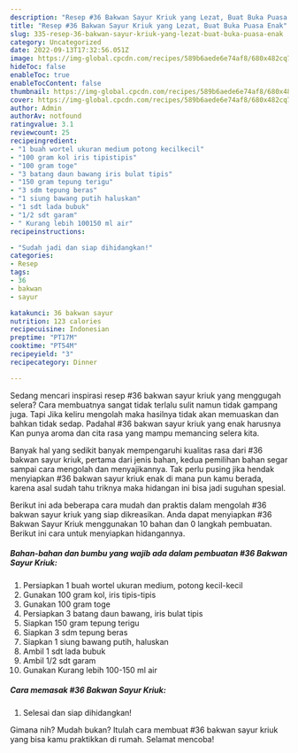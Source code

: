 ```yaml
---
description: "Resep #36 Bakwan Sayur Kriuk yang Lezat, Buat Buka Puasa Enak"
title: "Resep #36 Bakwan Sayur Kriuk yang Lezat, Buat Buka Puasa Enak"
slug: 335-resep-36-bakwan-sayur-kriuk-yang-lezat-buat-buka-puasa-enak
category: Uncategorized
date: 2022-09-13T17:32:56.051Z
image: https://img-global.cpcdn.com/recipes/589b6aede6e74af8/680x482cq70/36-bakwan-sayur-kriuk-foto-resep-utama.jpg
hideToc: false
enableToc: true
enableTocContent: false
thumbnail: https://img-global.cpcdn.com/recipes/589b6aede6e74af8/680x482cq70/36-bakwan-sayur-kriuk-foto-resep-utama.jpg
cover: https://img-global.cpcdn.com/recipes/589b6aede6e74af8/680x482cq70/36-bakwan-sayur-kriuk-foto-resep-utama.jpg
author: Admin
authorAv: notfound
ratingvalue: 3.1
reviewcount: 25
recipeingredient:
- "1 buah wortel ukuran medium potong kecilkecil"
- "100 gram kol iris tipistipis"
- "100 gram toge"
- "3 batang daun bawang iris bulat tipis"
- "150 gram tepung terigu"
- "3 sdm tepung beras"
- "1 siung bawang putih haluskan"
- "1 sdt lada bubuk"
- "1/2 sdt garam"
- " Kurang lebih 100150 ml air"
recipeinstructions:

- "Sudah jadi dan siap dihidangkan!"
categories:
- Resep
tags:
- 36
- bakwan
- sayur

katakunci: 36 bakwan sayur 
nutrition: 123 calories
recipecuisine: Indonesian
preptime: "PT17M"
cooktime: "PT54M"
recipeyield: "3"
recipecategory: Dinner

---
```



Sedang mencari inspirasi resep #36 bakwan sayur kriuk yang menggugah selera? Cara membuatnya sangat tidak terlalu sulit namun tidak gampang juga. Tapi Jika keliru mengolah maka hasilnya tidak akan memuaskan dan bahkan tidak sedap. Padahal #36 bakwan sayur kriuk yang enak harusnya Kan punya aroma dan cita rasa yang mampu memancing selera kita.




Banyak hal yang sedikit banyak mempengaruhi kualitas rasa dari #36 bakwan sayur kriuk, pertama dari jenis bahan, kedua pemilihan bahan segar sampai cara mengolah dan menyajikannya. Tak perlu pusing jika hendak menyiapkan #36 bakwan sayur kriuk enak di mana pun kamu berada, karena asal sudah tahu triknya maka hidangan ini bisa jadi suguhan spesial.


Berikut ini ada beberapa cara mudah dan praktis dalam mengolah #36 bakwan sayur kriuk yang siap dikreasikan. Anda dapat menyiapkan #36 Bakwan Sayur Kriuk menggunakan 10 bahan dan 0 langkah pembuatan. Berikut ini cara untuk menyiapkan hidangannya.

<!--inarticleads1-->

##### Bahan-bahan dan bumbu yang wajib ada dalam pembuatan #36 Bakwan Sayur Kriuk:

1. Persiapkan 1 buah wortel ukuran medium, potong kecil-kecil
1. Gunakan 100 gram kol, iris tipis-tipis
1. Gunakan 100 gram toge
1. Persiapkan 3 batang daun bawang, iris bulat tipis
1. Siapkan 150 gram tepung terigu
1. Siapkan 3 sdm tepung beras
1. Siapkan 1 siung bawang putih, haluskan
1. Ambil 1 sdt lada bubuk
1. Ambil 1/2 sdt garam
1. Gunakan  Kurang lebih 100-150 ml air




<!--inarticleads2-->

##### Cara memasak #36 Bakwan Sayur Kriuk:


1. Selesai dan siap dihidangkan!



Gimana nih? Mudah bukan? Itulah cara membuat #36 bakwan sayur kriuk yang bisa kamu praktikkan di rumah. Selamat mencoba!
